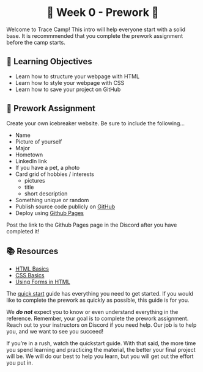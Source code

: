 <h1 align="center">
  🌅 Week 0 - Prework 🌅
</h1>

Welcome to Trace Camp! This intro will help everyone start with a solid base. It is recommmended that you complete the prework assignment before the camp starts.

## 🎯 Learning Objectives

- Learn how to structure your webpage with HTML
- Learn how to style your webpage with CSS
- Learn how to save your project on GitHub

## 📔 Prework Assignment

Create your own icebreaker website. Be sure to include the following...

- Name
- Picture of yourself
- Major
- Hometown
- LinkedIn link
- If you have a pet, a photo
- Card grid of hobbies / interests
  - pictures
  - title
  - short description
- Something unique or random
- Publish source code publicly on [GitHub](https://github.com/)
- Deploy using [Github Pages](https://docs.github.com/en/pages/getting-started-with-github-pages/creating-a-github-pages-site)

Post the link to the Github Pages page in the Discord after you have completed it!

## 📚 Resources

- [HTML Basics](https://developer.mozilla.org/en-US/docs/Learn/Getting_started_with_the_web/HTML_basics)
- [CSS Basics](https://developer.mozilla.org/en-US/docs/Learn/Getting_started_with_the_web/CSS_basics)
- [Using Forms in HTML](https://developer.mozilla.org/en-US/docs/Learn/Forms/Your_first_form)

The [quick start](./QUICKSTART.md) guide has everything you need to get started. If you would like to complete the prework as quickly as possible, this guide is for you.

We **_do not_** expect you to know or even understand everything in the reference. Remember, your goal is to complete the prework assignment. Reach out to your instructors on Discord if you need help. Our job is to help you, and we want to see you succeed!

If you’re in a rush, watch the quickstart guide. With that said, the more time you spend learning and practicing the material, the better your final project will be. We will do our best to help you learn, but you will get out the effort you put in.
